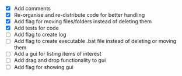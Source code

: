 * [x] Add comments
* [x] Re-organise and re-distribute code for better handling
* [x] Add flag for moving files/folders instead of deleting them
* [x] Add tests for code
* [ ] Add flag to create log
* [ ] Add flag to create executable .bat file instead of deleting or moving them
* [ ] Add a gui for listing items of interest
* [ ] Add drag and drop functionality to gui
* [ ] Add flag for showing gui

